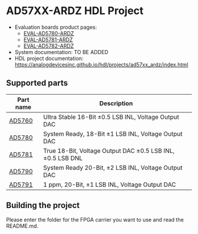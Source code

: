 # AD57XX-ARDZ HDL Project

- Evaluation boards product pages:
   - [EVAL-AD5780-ARDZ](https://www.analog.com/eval-ad5780ardz)
   - [EVAL-AD5781-ARDZ](https://www.analog.com/eval-ad5781ardz)
   - [EVAL-AD5782-ARDZ](https://www.analog.com/eval-ad5782ardz)
- System documentation: TO BE ADDED
- HDL project documentation: https://analogdevicesinc.github.io/hdl/projects/ad57xx_ardz/index.html

## Supported parts

| Part name                               | Description                                                |
|-----------------------------------------|------------------------------------------------------------|
| [AD5760](https://www.analog.com/ad5760) | Ultra Stable 16-Bit ±0.5 LSB INL, Voltage Output DAC       |
| [AD5780](https://www.analog.com/ad5780) | System Ready, 18-Bit ±1 LSB INL, Voltage Output DAC        |
| [AD5781](https://www.analog.com/ad5781) | True 18-Bit, Voltage Output DAC ±0.5 LSB INL, ±0.5 LSB DNL |
| [AD5790](https://www.analog.com/ad5790) | System Ready 20-Bit, ±2 LSB INL, Voltage Output DAC        |
| [AD5791](https://www.analog.com/ad5791) | 1 ppm, 20-Bit, ±1 LSB INL, Voltage Output DAC              |

## Building the project

Please enter the folder for the FPGA carrier you want to use and read the README.md.